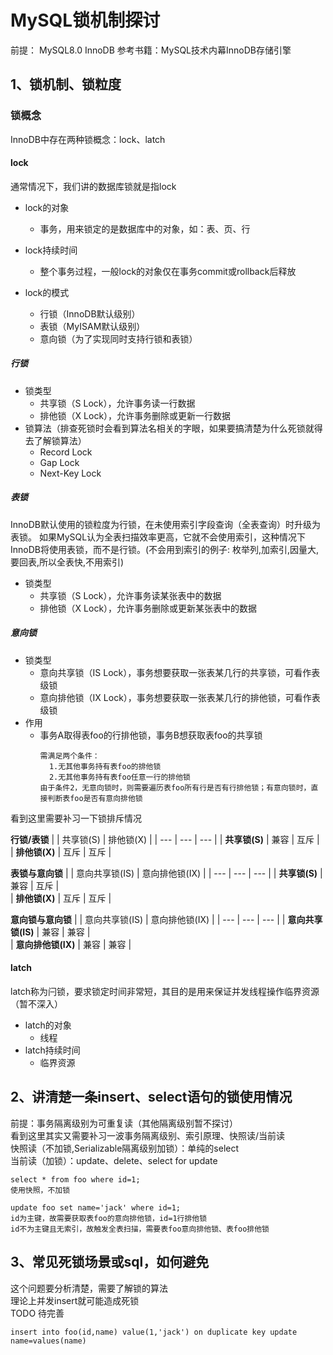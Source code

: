 # MySQL锁机制探讨
前提： MySQL8.0 InnoDB
参考书籍：MySQL技术内幕InnoDB存储引擎

## 1、锁机制、锁粒度

### 锁概念
InnoDB中存在两种锁概念：lock、latch
#### lock
通常情况下，我们讲的数据库锁就是指lock
- lock的对象
  - 事务，用来锁定的是数据库中的对象，如：表、页、行
  
- lock持续时间
  - 整个事务过程，一般lock的对象仅在事务commit或rollback后释放
  
- lock的模式
  - 行锁（InnoDB默认级别）
  - 表锁（MyISAM默认级别）
  - 意向锁（为了实现同时支持行锁和表锁）
    
##### 行锁
- 锁类型
  - 共享锁（S Lock），允许事务读一行数据
  - 排他锁（X Lock），允许事务删除或更新一行数据
- 锁算法（排查死锁时会看到算法名相关的字眼，如果要搞清楚为什么死锁就得去了解锁算法）
  - Record Lock
  - Gap Lock
  - Next-Key Lock
  
##### 表锁
InnoDB默认使用的锁粒度为行锁，在未使用索引字段查询（全表查询）时升级为表锁。
如果MySQL认为全表扫描效率更高，它就不会使用索引，这种情况下InnoDB将使用表锁，而不是行锁。(不会用到索引的例子: 枚举列,加索引,因量大,要回表,所以全表快,不用索引)
- 锁类型
  - 共享锁（S Lock），允许事务读某张表中的数据
  - 排他锁（X Lock），允许事务删除或更新某张表中的数据
  
##### 意向锁
- 锁类型
  - 意向共享锁（IS Lock），事务想要获取一张表某几行的共享锁，可看作表级锁
  - 意向排他锁（IX Lock），事务想要获取一张表某几行的排他锁，可看作表级锁
- 作用
  - 事务A取得表foo的行排他锁，事务B想获取表foo的共享锁    
    ``` 
    需满足两个条件：    
      1.无其他事务持有表foo的排他锁    
      2.无其他事务持有表foo任意一行的排他锁    
    由于条件2，无意向锁时，则需要遍历表foo所有行是否有行排他锁；有意向锁时，直接判断表foo是否有意向排他锁  
    ```
看到这里需要补习一下锁排斥情况   
  
**行锁/表锁**
|  | 共享锁(S) | 排他锁(X) |
| --- | --- | --- |
| **共享锁(S)** | 兼容 | 互斥 |     
| **排他锁(X)** | 互斥 | 互斥 |

**表锁与意向锁**
|  | 意向共享锁(IS) | 意向排他锁(IX) |
| --- | --- | --- |
| **共享锁(S)** | 兼容 | 互斥 |     
| **排他锁(X)** | 互斥 | 互斥 |

**意向锁与意向锁**
|  | 意向共享锁(IS) | 意向排他锁(IX) |
| --- | --- | --- |
| **意向共享锁(IS)** | 兼容 | 兼容 |     
| **意向排他锁(IX)** | 兼容 | 兼容 |
    
#### latch
latch称为闩锁，要求锁定时间非常短，其目的是用来保证并发线程操作临界资源（暂不深入）
- latch的对象
  - 线程
- latch持续时间
  - 临界资源


## 2、讲清楚一条insert、select语句的锁使用情况
前提：事务隔离级别为可重复读（其他隔离级别暂不探讨）  
看到这里其实又需要补习一波事务隔离级别、索引原理、快照读/当前读  
快照读（不加锁,Serializable隔离级别加锁）：单纯的select   
当前读（加锁）：update、delete、select for update

```
select * from foo where id=1;  
使用快照，不加锁
```
```
update foo set name='jack' where id=1;  
id为主键，故需要获取表foo的意向排他锁，id=1行排他锁  
id不为主键且无索引，故触发全表扫描，需要表foo意向排他锁、表foo排他锁
```



## 3、常见死锁场景或sql，如何避免
这个问题要分析清楚，需要了解锁的算法  
理论上并发insert就可能造成死锁  
TODO 待完善
```
insert into foo(id,name) value(1,'jack') on duplicate key update name=values(name)
```




